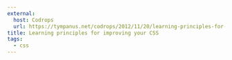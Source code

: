 ```yaml
---
external:
  host: Codrops
  url: https://tympanus.net/codrops/2012/11/20/learning-principles-for-improving-your-css/
title: Learning principles for improving your CSS
tags:
  - css
---
```

